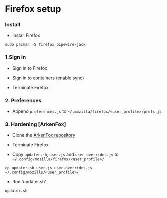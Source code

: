 # Firefox setup

### Install

- Install Firefox

```
sudo pacman -S firefox pipewire-jack
```

### 1.Sign in

- Sign in to Firefox

- Sign in to containers (enable sync)

- Terminate Firefox

### 2. Preferences

- Append `preferences.js` to `~/.mozilla/firefox/<user_profile>/prefs.js`

### 3. Hardening [ArkenFox]

- Clone the [ArkenFox repository](https://github.com/arkenfox/user.js)

- Terminate Firefox

- Copy `updater.sh`, `user.js` and `user-overrides.js` to `~/.config/mozilla/firefox/<user_profile>/`

```
cp updater.sh user.js user-overrides.js ~/.config/mozills/<user_profile>/
```

- Run 'updater.sh'

```
updater.sh
```
